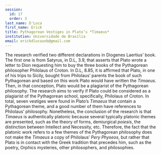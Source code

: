 ```yaml
---
session:
  id: 17
  order: 3
last_name: D'Luca
first_name: Erick
title: Pythagorean Vestiges in Plato’s *Timaeus*
institution: Universidade de Brasília
email: erickdlucaunb@gmail.com
---
```


The research verified two different declarations in Diogenes Laertius’ book. The first one is from Satyrus, in D.L, 3.9, that asserts that Plato wrote a letter to Dion requesting him to buy the three books of the Pythagorean philosopher Philolaus of Croton. In D.L, 8.85, it is affirmed that Plato, in one of his trips to Sicily, bought from Philolaus’ parents the book of such Pythagorean and based on this work Plato would have written the *Timaeus*. Then, in that conception, Plato would be a plagiarist of the Pythagorean philosophy. The research aims to verify if Plato could be considered as a plagiarist of the Pythagorean school, specifically, Philolaus of Croton. In total, seven vestiges were found in Plato’s *Timaeus* that contain a Pythagorean theme, and a good number of them have references to Philolaus’ philosophy. Nonetheless, the conclusion of the research is that *Timaeus* is authentically platonic because several typically platonic themes are presented, such as the theory of forms, demiurgical *poiesis*, the distinction between Intellect and Necessity, etc. Therefore, the fact that the platonic work refers to a few themes of the Pythagorean philosophy does not make the *Timaeus* a copy of Philolaus’ *Pery Physeos*, but rather that Plato is in contact with the Greek tradition that precedes him, such as the poetry, Orphics mysteries, other philosophers, and philosophies.
